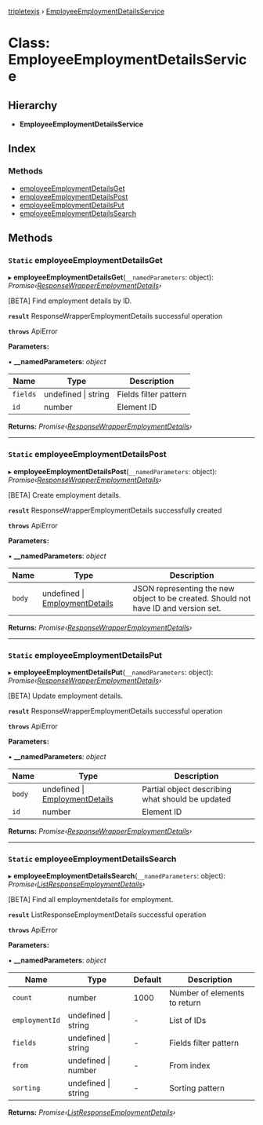 [tripletexjs](../README.md) › [EmployeeEmploymentDetailsService](employeeemploymentdetailsservice.md)

# Class: EmployeeEmploymentDetailsService

## Hierarchy

* **EmployeeEmploymentDetailsService**

## Index

### Methods

* [employeeEmploymentDetailsGet](employeeemploymentdetailsservice.md#static-employeeemploymentdetailsget)
* [employeeEmploymentDetailsPost](employeeemploymentdetailsservice.md#static-employeeemploymentdetailspost)
* [employeeEmploymentDetailsPut](employeeemploymentdetailsservice.md#static-employeeemploymentdetailsput)
* [employeeEmploymentDetailsSearch](employeeemploymentdetailsservice.md#static-employeeemploymentdetailssearch)

## Methods

### `Static` employeeEmploymentDetailsGet

▸ **employeeEmploymentDetailsGet**(`__namedParameters`: object): *Promise‹[ResponseWrapperEmploymentDetails](../interfaces/responsewrapperemploymentdetails.md)›*

[BETA] Find employment details by ID.

**`result`** ResponseWrapperEmploymentDetails successful operation

**`throws`** ApiError

**Parameters:**

▪ **__namedParameters**: *object*

Name | Type | Description |
------ | ------ | ------ |
`fields` | undefined &#124; string | Fields filter pattern |
`id` | number | Element ID |

**Returns:** *Promise‹[ResponseWrapperEmploymentDetails](../interfaces/responsewrapperemploymentdetails.md)›*

___

### `Static` employeeEmploymentDetailsPost

▸ **employeeEmploymentDetailsPost**(`__namedParameters`: object): *Promise‹[ResponseWrapperEmploymentDetails](../interfaces/responsewrapperemploymentdetails.md)›*

[BETA] Create employment details.

**`result`** ResponseWrapperEmploymentDetails successfully created

**`throws`** ApiError

**Parameters:**

▪ **__namedParameters**: *object*

Name | Type | Description |
------ | ------ | ------ |
`body` | undefined &#124; [EmploymentDetails](../modules/employmentdetails.md) | JSON representing the new object to be created. Should not have ID and version set. |

**Returns:** *Promise‹[ResponseWrapperEmploymentDetails](../interfaces/responsewrapperemploymentdetails.md)›*

___

### `Static` employeeEmploymentDetailsPut

▸ **employeeEmploymentDetailsPut**(`__namedParameters`: object): *Promise‹[ResponseWrapperEmploymentDetails](../interfaces/responsewrapperemploymentdetails.md)›*

[BETA] Update employment details.

**`result`** ResponseWrapperEmploymentDetails successful operation

**`throws`** ApiError

**Parameters:**

▪ **__namedParameters**: *object*

Name | Type | Description |
------ | ------ | ------ |
`body` | undefined &#124; [EmploymentDetails](../modules/employmentdetails.md) | Partial object describing what should be updated |
`id` | number | Element ID |

**Returns:** *Promise‹[ResponseWrapperEmploymentDetails](../interfaces/responsewrapperemploymentdetails.md)›*

___

### `Static` employeeEmploymentDetailsSearch

▸ **employeeEmploymentDetailsSearch**(`__namedParameters`: object): *Promise‹[ListResponseEmploymentDetails](../interfaces/listresponseemploymentdetails.md)›*

[BETA] Find all employmentdetails for employment.

**`result`** ListResponseEmploymentDetails successful operation

**`throws`** ApiError

**Parameters:**

▪ **__namedParameters**: *object*

Name | Type | Default | Description |
------ | ------ | ------ | ------ |
`count` | number | 1000 | Number of elements to return |
`employmentId` | undefined &#124; string | - | List of IDs |
`fields` | undefined &#124; string | - | Fields filter pattern |
`from` | undefined &#124; number | - | From index |
`sorting` | undefined &#124; string | - | Sorting pattern |

**Returns:** *Promise‹[ListResponseEmploymentDetails](../interfaces/listresponseemploymentdetails.md)›*
